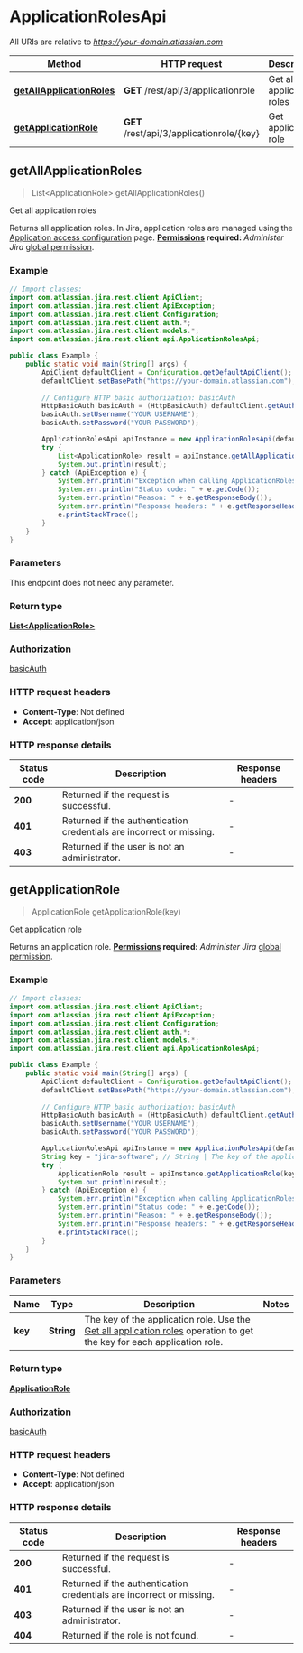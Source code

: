 # ApplicationRolesApi

All URIs are relative to *https://your-domain.atlassian.com*

Method | HTTP request | Description
------------- | ------------- | -------------
[**getAllApplicationRoles**](ApplicationRolesApi.md#getAllApplicationRoles) | **GET** /rest/api/3/applicationrole | Get all application roles
[**getApplicationRole**](ApplicationRolesApi.md#getApplicationRole) | **GET** /rest/api/3/applicationrole/{key} | Get application role



## getAllApplicationRoles

> List&lt;ApplicationRole&gt; getAllApplicationRoles()

Get all application roles

Returns all application roles. In Jira, application roles are managed using the [Application access configuration](https://confluence.atlassian.com/x/3YxjL) page.  **[Permissions](#permissions) required:** *Administer Jira* [global permission](https://confluence.atlassian.com/x/x4dKLg).

### Example

```java
// Import classes:
import com.atlassian.jira.rest.client.ApiClient;
import com.atlassian.jira.rest.client.ApiException;
import com.atlassian.jira.rest.client.Configuration;
import com.atlassian.jira.rest.client.auth.*;
import com.atlassian.jira.rest.client.models.*;
import com.atlassian.jira.rest.client.api.ApplicationRolesApi;

public class Example {
    public static void main(String[] args) {
        ApiClient defaultClient = Configuration.getDefaultApiClient();
        defaultClient.setBasePath("https://your-domain.atlassian.com");
        
        // Configure HTTP basic authorization: basicAuth
        HttpBasicAuth basicAuth = (HttpBasicAuth) defaultClient.getAuthentication("basicAuth");
        basicAuth.setUsername("YOUR USERNAME");
        basicAuth.setPassword("YOUR PASSWORD");

        ApplicationRolesApi apiInstance = new ApplicationRolesApi(defaultClient);
        try {
            List<ApplicationRole> result = apiInstance.getAllApplicationRoles();
            System.out.println(result);
        } catch (ApiException e) {
            System.err.println("Exception when calling ApplicationRolesApi#getAllApplicationRoles");
            System.err.println("Status code: " + e.getCode());
            System.err.println("Reason: " + e.getResponseBody());
            System.err.println("Response headers: " + e.getResponseHeaders());
            e.printStackTrace();
        }
    }
}
```

### Parameters

This endpoint does not need any parameter.

### Return type

[**List&lt;ApplicationRole&gt;**](ApplicationRole.md)

### Authorization

[basicAuth](../README.md#basicAuth)

### HTTP request headers

- **Content-Type**: Not defined
- **Accept**: application/json


### HTTP response details
| Status code | Description | Response headers |
|-------------|-------------|------------------|
| **200** | Returned if the request is successful. |  -  |
| **401** | Returned if the authentication credentials are incorrect or missing. |  -  |
| **403** | Returned if the user is not an administrator. |  -  |


## getApplicationRole

> ApplicationRole getApplicationRole(key)

Get application role

Returns an application role.  **[Permissions](#permissions) required:** *Administer Jira* [global permission](https://confluence.atlassian.com/x/x4dKLg).

### Example

```java
// Import classes:
import com.atlassian.jira.rest.client.ApiClient;
import com.atlassian.jira.rest.client.ApiException;
import com.atlassian.jira.rest.client.Configuration;
import com.atlassian.jira.rest.client.auth.*;
import com.atlassian.jira.rest.client.models.*;
import com.atlassian.jira.rest.client.api.ApplicationRolesApi;

public class Example {
    public static void main(String[] args) {
        ApiClient defaultClient = Configuration.getDefaultApiClient();
        defaultClient.setBasePath("https://your-domain.atlassian.com");
        
        // Configure HTTP basic authorization: basicAuth
        HttpBasicAuth basicAuth = (HttpBasicAuth) defaultClient.getAuthentication("basicAuth");
        basicAuth.setUsername("YOUR USERNAME");
        basicAuth.setPassword("YOUR PASSWORD");

        ApplicationRolesApi apiInstance = new ApplicationRolesApi(defaultClient);
        String key = "jira-software"; // String | The key of the application role. Use the [Get all application roles](#api-rest-api-3-applicationrole-get) operation to get the key for each application role.
        try {
            ApplicationRole result = apiInstance.getApplicationRole(key);
            System.out.println(result);
        } catch (ApiException e) {
            System.err.println("Exception when calling ApplicationRolesApi#getApplicationRole");
            System.err.println("Status code: " + e.getCode());
            System.err.println("Reason: " + e.getResponseBody());
            System.err.println("Response headers: " + e.getResponseHeaders());
            e.printStackTrace();
        }
    }
}
```

### Parameters


Name | Type | Description  | Notes
------------- | ------------- | ------------- | -------------
 **key** | **String**| The key of the application role. Use the [Get all application roles](#api-rest-api-3-applicationrole-get) operation to get the key for each application role. |

### Return type

[**ApplicationRole**](ApplicationRole.md)

### Authorization

[basicAuth](../README.md#basicAuth)

### HTTP request headers

- **Content-Type**: Not defined
- **Accept**: application/json


### HTTP response details
| Status code | Description | Response headers |
|-------------|-------------|------------------|
| **200** | Returned if the request is successful. |  -  |
| **401** | Returned if the authentication credentials are incorrect or missing. |  -  |
| **403** | Returned if the user is not an administrator. |  -  |
| **404** | Returned if the role is not found. |  -  |

